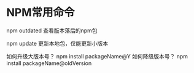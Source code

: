 # NPM常用命令

npm outdated 查看版本落后的npm包

npm update 更新本地包，仅能更新小版本

如何升级大版本号？
npm install packageName@Y
如何降级版本号？
npm install packageName@oldVersion

